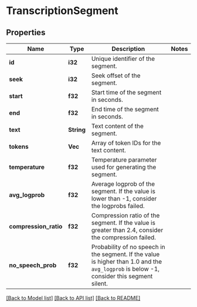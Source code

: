 # TranscriptionSegment

## Properties

Name | Type | Description | Notes
------------ | ------------- | ------------- | -------------
**id** | **i32** | Unique identifier of the segment. | 
**seek** | **i32** | Seek offset of the segment. | 
**start** | **f32** | Start time of the segment in seconds. | 
**end** | **f32** | End time of the segment in seconds. | 
**text** | **String** | Text content of the segment. | 
**tokens** | **Vec<i32>** | Array of token IDs for the text content. | 
**temperature** | **f32** | Temperature parameter used for generating the segment. | 
**avg_logprob** | **f32** | Average logprob of the segment. If the value is lower than -1, consider the logprobs failed. | 
**compression_ratio** | **f32** | Compression ratio of the segment. If the value is greater than 2.4, consider the compression failed. | 
**no_speech_prob** | **f32** | Probability of no speech in the segment. If the value is higher than 1.0 and the `avg_logprob` is below -1, consider this segment silent. | 

[[Back to Model list]](../README.md#documentation-for-models) [[Back to API list]](../README.md#documentation-for-api-endpoints) [[Back to README]](../README.md)


